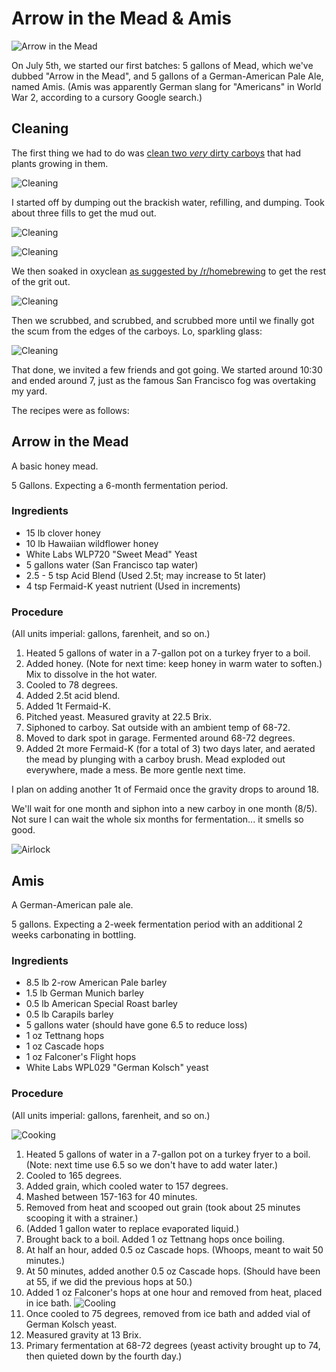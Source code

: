 Arrow in the Mead & Amis
========================

![Arrow in the Mead](https://raw.githubusercontent.com/Olivine-Labs/beer/master/blog/img/2014-07-09/mead.jpg)

On July 5th, we started our first batches: 5 gallons of Mead, which we've
dubbed "Arrow in the Mead", and 5 gallons of a German-American Pale Ale, named
Amis. (Amis was apparently German slang for "Americans" in World War 2,
according to a cursory Google search.)

Cleaning
--------

The first thing we had to do was [clean two *very* dirty carboys](https://github.com/Olivine-Labs/beer/issues/2)
that had plants growing in them.

![Cleaning](https://raw.githubusercontent.com/Olivine-Labs/beer/master/blog/img/2014-07-09/clean01.jpg)

I started off by dumping out the brackish water, refilling, and dumping. Took
about three fills to get the mud out.

![Cleaning](https://raw.githubusercontent.com/Olivine-Labs/beer/master/blog/img/2014-07-09/glug.gif)

![Cleaning](https://raw.githubusercontent.com/Olivine-Labs/beer/master/blog/img/2014-07-09/clean02.jpg)

We then soaked in oxyclean [as suggested by /r/homebrewing](http://www.reddit.com/r/Homebrewing/comments/28vwgl/clean_really_dirty_glass_carboys/)
to get the rest of the grit out.

![Cleaning](https://raw.githubusercontent.com/Olivine-Labs/beer/master/blog/img/2014-07-09/clean03.jpg)

Then we scrubbed, and scrubbed, and scrubbed more until we finally got the scum
from the edges of the carboys. Lo, sparkling glass:

![Cleaning](https://raw.githubusercontent.com/Olivine-Labs/beer/master/blog/img/2014-07-09/clean04.jpg)

That done, we invited a few friends and got going. We started around 10:30 and
ended around 7, just as the famous San Francisco fog was overtaking my yard.

The recipes were as follows:

Arrow in the Mead
-----------------

A basic honey mead.

5 Gallons. Expecting a 6-month fermentation period.

### Ingredients

* 15 lb clover honey
* 10 lb Hawaiian wildflower honey
* White Labs WLP720 "Sweet Mead" Yeast
* 5 gallons water (San Francisco tap water)
* 2.5 - 5 tsp Acid Blend (Used 2.5t; may increase to 5t later)
* 4 tsp Fermaid-K yeast nutrient (Used in increments)

### Procedure

(All units imperial: gallons, farenheit, and so on.)

1. Heated 5 gallons of water in a 7-gallon pot on a turkey fryer to a boil.
2. Added honey. (Note for next time: keep honey in warm water to soften.) Mix
  to dissolve in the hot water.
3. Cooled to 78 degrees.
4. Added 2.5t acid blend.
5. Added 1t Fermaid-K.
6. Pitched yeast. Measured gravity at 22.5 Brix.
7. Siphoned to carboy. Sat outside with an ambient temp of 68-72.
8. Moved to dark spot in garage. Fermented around 68-72 degrees.
9. Added 2t more Fermaid-K (for a total of 3) two days later, and aerated the
  mead by plunging with a carboy brush. Mead exploded out everywhere, made a
  mess. Be more gentle next time.

I plan on adding another 1t of Fermaid once the gravity drops to around 18.

We'll wait for one month and siphon into a new carboy in one month (8/5). Not
sure I can wait the whole six months for fermentation... it smells so good.

![Airlock](https://raw.githubusercontent.com/Olivine-Labs/beer/master/blog/img/2014-07-09/airlock.gif)

Amis
----

A German-American pale ale.

5 gallons. Expecting a 2-week fermentation period with an additional 2 weeks
carbonating in bottling.

### Ingredients

* 8.5 lb 2-row American Pale barley
* 1.5 lb German Munich barley
* 0.5 lb American Special Roast barley
* 0.5 lb Carapils barley
* 5 gallons water (should have gone 6.5 to reduce loss)
* 1 oz Tettnang hops
* 1 oz Cascade hops
* 1 oz Falconer's Flight hops
* White Labs WPL029 "German Kolsch" yeast

### Procedure

(All units imperial: gallons, farenheit, and so on.)

![Cooking](https://raw.githubusercontent.com/Olivine-Labs/beer/master/blog/img/2014-07-09/cooking01.jpg)

1. Heated 5 gallons of water in a 7-gallon pot on a turkey fryer to a boil.
   (Note: next time use 6.5 so we don't have to add water later.)
2. Cooled to 165 degrees.
3. Added grain, which cooled water to 157 degrees.
4. Mashed between 157-163 for 40 minutes.
5. Removed from heat and scooped out grain (took about 25 minutes scooping it
  with a strainer.)
6. (Added 1 gallon water to replace evaporated liquid.)
7. Brought back to a boil. Added 1 oz Tettnang hops once boiling.
9. At half an hour, added 0.5 oz Cascade hops. (Whoops, meant to wait 50
  minutes.)
9. At 50 minutes, added another 0.5 oz Cascade hops. (Should have been at 55,
  if we did the previous hops at 50.)
10. Added 1 oz Falconer's hops at one hour and removed from heat, placed in ice bath.
  ![Cooling](https://raw.githubusercontent.com/Olivine-Labs/beer/master/blog/img/2014-07-09/cooling.jpg)
11. Once cooled to 75 degrees, removed from ice bath and added vial of German
  Kolsch yeast.
12. Measured gravity at 13 Brix.
13. Primary fermentation at 68-72 degrees (yeast activity brought up to 74,
  then quieted down by the fourth day.)

